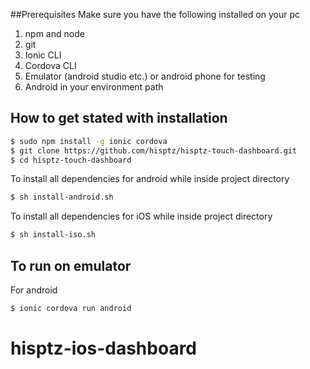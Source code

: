 ##Prerequisites
Make sure you have the following installed on your pc

1.  npm and node
2.  git
3.  Ionic CLI
4.  Cordova CLI
5.  Emulator (android studio etc.) or android phone for testing
6.  Android in your environment path

## How to get stated with installation

```bash
$ sudo npm install -g ionic cordova
$ git clone https://github.com/hisptz/hisptz-touch-dashboard.git
$ cd hisptz-touch-dashboard
```

To install all dependencies for android while inside project directory

```bash
$ sh install-android.sh
```

To install all dependencies for iOS while inside project directory

```bash
$ sh install-iso.sh
```

## To run on emulator

For android

```bash
$ ionic cordova run android
```

# hisptz-ios-dashboard
